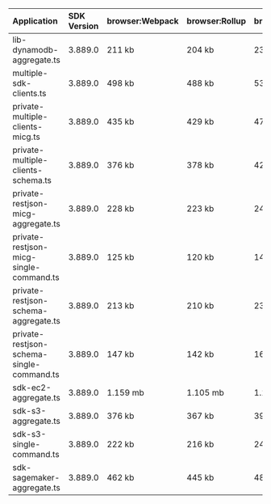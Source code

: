 | Application                               | SDK Version | browser:Webpack | browser:Rollup | browser:EsBuild |
| :---------------------------------------- | :---------- | :-------------- | :------------- | :-------------- |
| lib-dynamodb-aggregate.ts                 | 3.889.0     | 211 kb          | 204 kb         | 232 kb          |
| multiple-sdk-clients.ts                   | 3.889.0     | 498 kb          | 488 kb         | 534 kb          |
| private-multiple-clients-micg.ts          | 3.889.0     | 435 kb          | 429 kb         | 479 kb          |
| private-multiple-clients-schema.ts        | 3.889.0     | 376 kb          | 378 kb         | 423 kb          |
| private-restjson-micg-aggregate.ts        | 3.889.0     | 228 kb          | 223 kb         | 248 kb          |
| private-restjson-micg-single-command.ts   | 3.889.0     | 125 kb          | 120 kb         | 140 kb          |
| private-restjson-schema-aggregate.ts      | 3.889.0     | 213 kb          | 210 kb         | 233 kb          |
| private-restjson-schema-single-command.ts | 3.889.0     | 147 kb          | 142 kb         | 164 kb          |
| sdk-ec2-aggregate.ts                      | 3.889.0     | 1.159 mb        | 1.105 mb       | 1.152 mb        |
| sdk-s3-aggregate.ts                       | 3.889.0     | 376 kb          | 367 kb         | 399 kb          |
| sdk-s3-single-command.ts                  | 3.889.0     | 222 kb          | 216 kb         | 242 kb          |
| sdk-sagemaker-aggregate.ts                | 3.889.0     | 462 kb          | 445 kb         | 482 kb          |
